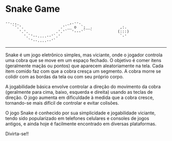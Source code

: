 # Snake Game

    --..,_                     _,.--.
       `'.'.                .'`__ o  `;__.            ,:.
          '.'.            .'.'`  '---'`  `           (:::)
            '.`'--....--'`.'                          `-'
              `'--....--'`
-----------------

Snake é um jogo eletrônico simples, mas viciante, onde o jogador controla uma cobra que se move em um espaço fechado. O objetivo é comer itens (geralmente maçãs ou pontos) que aparecem aleatoriamente na tela. Cada item comido faz com que a cobra cresça um segmento. A cobra morre se colidir com as bordas da tela ou com seu próprio corpo.

A jogabilidade básica envolve controlar a direção do movimento da cobra (geralmente para cima, baixo, esquerda e direita) usando as teclas de direção. O jogo aumenta em dificuldade à medida que a cobra cresce, tornando-se mais difícil de controlar e evitar colisões.

O jogo Snake é conhecido por sua simplicidade e jogabilidade viciante, tendo sido popularizado em telefones celulares e consoles de jogos antigos, e ainda hoje é facilmente encontrado em diversas plataformas.

Divirta-se!!
